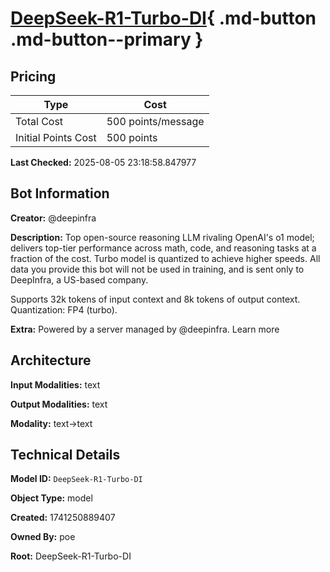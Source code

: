 # [DeepSeek-R1-Turbo-DI](https://poe.com/DeepSeek-R1-Turbo-DI){ .md-button .md-button--primary }

## Pricing

| Type | Cost |
|------|------|
| Total Cost | 500 points/message |
| Initial Points Cost | 500 points |

**Last Checked:** 2025-08-05 23:18:58.847977


## Bot Information

**Creator:** @deepinfra

**Description:** Top open-source reasoning LLM rivaling OpenAI's o1 model; delivers top-tier performance across math, code, and reasoning tasks at a fraction of the cost. Turbo model is quantized to achieve higher speeds. All data you provide this bot will not be used in training, and is sent only to DeepInfra, a US-based company.

Supports 32k tokens of input context and 8k tokens of output context. Quantization: FP4 (turbo).

**Extra:** Powered by a server managed by @deepinfra. Learn more


## Architecture

**Input Modalities:** text

**Output Modalities:** text

**Modality:** text->text


## Technical Details

**Model ID:** `DeepSeek-R1-Turbo-DI`

**Object Type:** model

**Created:** 1741250889407

**Owned By:** poe

**Root:** DeepSeek-R1-Turbo-DI
